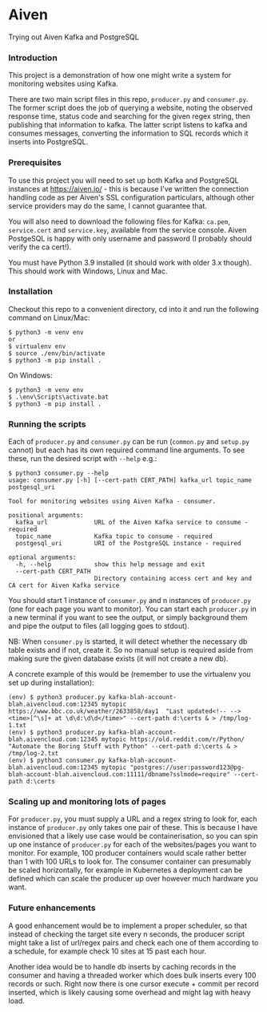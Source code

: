# Aiven
Trying out Aiven Kafka and PostgreSQL

### Introduction
This project is a demonstration of how one might write a system for monitoring websites using Kafka.

There are two main script files in this repo, `producer.py` and `consumer.py`. The former script does the job of querying a website, noting the observed response time, status code and searching for the given regex string, then publishing that information to kafka. The latter script listens to kafka and consumes messages, converting the information to SQL records which it inserts into PostgreSQL.

### Prerequisites
To use this project you will need to set up both Kafka and PostgreSQL instances at https://aiven.io/ - this is because I've written the connection handling code as per Aiven's SSL configuration particulars, although other service providers may do the same, I cannot guarantee that.

You will also need to download the following files for Kafka: `ca.pem`, `service.cert` and `service.key`, available from the service console. Aiven PostgeSQL is happy with only username and password (I probably should verify the ca cert!).

You must have Python 3.9 installed (it should work with older 3.x though). This should work with Windows, Linux and Mac.

### Installation
Checkout this repo to a convenient directory, cd into it and run the following command on Linux/Mac: 

```
$ python3 -m venv env
or
$ virtualenv env
$ source ./env/bin/activate
$ python3 -m pip install .
```

On Windows:

```
$ python3 -m venv env
$ .\env\Scripts\activate.bat
$ python3 -m pip install .
```

### Running the scripts

Each of `producer.py` and `consumer.py` can be run (`common.py` and `setup.py` cannot) but each has its own required command line arguments. To see these, run the desired script with `--help` e.g.:

```
$ python3 consumer.py --help
usage: consumer.py [-h] [--cert-path CERT_PATH] kafka_url topic_name postgesql_uri

Tool for monitoring websites using Aiven Kafka - consumer.

positional arguments:
  kafka_url             URL of the Aiven Kafka service to consume - required
  topic_name            Kafka topic to consume - required
  postgesql_uri         URI of the PostgreSQL instance - required

optional arguments:
  -h, --help            show this help message and exit
  --cert-path CERT_PATH
                        Directory containing access cert and key and CA cert for Aiven Kafka service
```

You should start 1 instance of `consumer.py` and n instances of `producer.py` (one for each page you want to monitor). You can start each `producer.py` in a new terminal if you want to see the output, or simply background them and pipe the output to files (all logging goes to stdout).

NB: When `consumer.py` is started, it will detect whether the necessary db table exists and if not, create it. So no manual setup is required aside from making sure the given database exists (it will not create a new db).

A concrete example of this would be (remember to use the virtualenv you set up during installation):

```
(env) $ python3 producer.py kafka-blah-account-blah.aivencloud.com:12345 mytopic https://www.bbc.co.uk/weather/2633858/day1  "Last updated<!-- --> <time>[^\s]+ at \d\d:\d\d</time>" --cert-path d:\certs & > /tmp/log-1.txt
(env) $ python3 producer.py kafka-blah-account-blah.aivencloud.com:12345 mytopic https://old.reddit.com/r/Python/  "Automate the Boring Stuff with Python" --cert-path d:\certs & > /tmp/log-2.txt
(env) $ python3 consumer.py kafka-blah-account-blah.aivencloud.com:12345 mytopic "postgres://user:password123@pg-blah-account-blah.aivencloud.com:11111/dbname?sslmode=require" --cert-path d:\certs
```

### Scaling up and monitoring lots of pages
For `producer.py`, you must supply a URL and a regex string to look for, each instance of `producer.py` only takes one pair of these. This is because I have envisioned that a likely use case would be containerisation, so you can spin up one instance of `producer.py` for each of the websites/pages you want to monitor. For example, 100 producer containers would scale rather better than 1 with 100 URLs to look for. The consumer container can presumably be scaled horizontally, for example in Kubernetes a deployment can be defined which can scale the producer up over however much hardware you want.

### Future enhancements
A good enhancement would be to implement a proper scheduler, so that instead of checking the target site every n seconds, the producer script might take a list of url/regex pairs and check each one of them according to a schedule, for example check 10 sites at 15 past each hour.

Another idea would be to handle db inserts by caching records in the consumer and having a threaded worker which does bulk inserts every 100 records or such. Right now there is one cursor execute + commit per record inserted, which is likely causing some overhead and might lag with heavy load.
